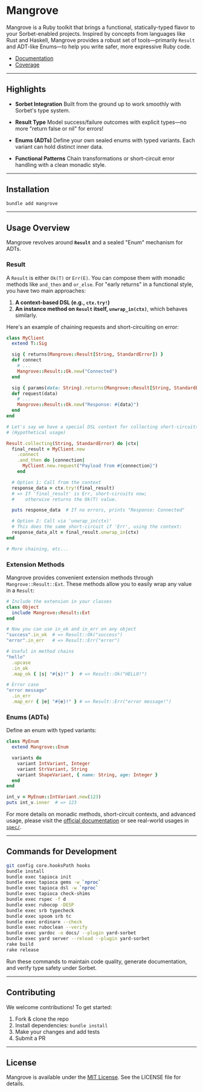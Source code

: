 # Mangrove

Mangrove is a Ruby toolkit that brings a functional, statically-typed flavor to your Sorbet-enabled projects. Inspired by concepts from languages like Rust and Haskell, Mangrove provides a robust set of tools—primarily `Result` and ADT-like Enums—to help you write safer, more expressive Ruby code.

- [Documentation](https://kazzix14.github.io/mangrove/docs/)
- [Coverage](https://kazzix14.github.io/mangrove/coverage/index.html#_AllFiles)

---

## Highlights

- **Sorbet Integration**
  Built from the ground up to work smoothly with Sorbet's type system.

- **Result Type**
  Model success/failure outcomes with explicit types—no more "return false or nil" for errors!

- **Enums (ADTs)**
  Define your own sealed enums with typed variants. Each variant can hold distinct inner data.

- **Functional Patterns**
  Chain transformations or short-circuit error handling with a clean monadic style.

---

## Installation

```bash
bundle add mangrove
```

---

## Usage Overview

Mangrove revolves around **`Result`** and a sealed "Enum" mechanism for ADTs.

### Result

A `Result` is either `Ok(T)` or `Err(E)`. You can compose them with monadic methods like `and_then` and `or_else`.
For "early returns" in a functional style, you have two main approaches:

1. **A context-based DSL (e.g., `ctx.try!`)**
2. **An instance method on `Result` itself, `unwrap_in(ctx)`**, which behaves similarly.

Here's an example of chaining requests and short-circuiting on error:

```ruby
class MyClient
  extend T::Sig

  sig { returns(Mangrove::Result[String, StandardError]) }
  def connect
    # ...
    Mangrove::Result::Ok.new("Connected")
  end

  sig { params(data: String).returns(Mangrove::Result[String, StandardError]) }
  def request(data)
    # ...
    Mangrove::Result::Ok.new("Response: #{data}")
  end
end

# Let's say we have a special DSL context for collecting short-circuits:
# (Hypothetical usage)

Result.collecting(String, StandardError) do |ctx|
  final_result = MyClient.new
    .connect
    .and_then do |connection|
      MyClient.new.request("Payload from #{connection}")
    end

  # Option 1: Call from the context
  response_data = ctx.try!(final_result)
  # => If 'final_result' is Err, short-circuits now;
  #    otherwise returns the Ok(T) value.

  puts response_data  # If no errors, prints "Response: Connected"

  # Option 2: Call via 'unwrap_in(ctx)'
  # This does the same short-circuit if 'Err', using the context:
  response_data_alt = final_result.unwrap_in(ctx)
end

# More chaining, etc...
```

### Extension Methods

Mangrove provides convenient extension methods through `Mangrove::Result::Ext`. These methods allow you to easily wrap any value in a `Result`:

```ruby
# Include the extension in your classes
class Object
  include Mangrove::Result::Ext
end

# Now you can use in_ok and in_err on any object
"success".in_ok  # => Result::Ok("success")
"error".in_err   # => Result::Err("error")

# Useful in method chains
"hello"
  .upcase
  .in_ok
  .map_ok { |s| "#{s}!" }  # => Result::Ok("HELLO!")

# Error case
"error message"
  .in_err
  .map_err { |e| "#{e}!" } # => Result::Err("error message!")
```

### Enums (ADTs)

Define an enum with typed variants:

```ruby
class MyEnum
  extend Mangrove::Enum

  variants do
    variant IntVariant, Integer
    variant StrVariant, String
    variant ShapeVariant, { name: String, age: Integer }
  end
end

int_v = MyEnum::IntVariant.new(123)
puts int_v.inner  # => 123
```

For more details on monadic methods, short-circuit contexts, and advanced usage, please visit the [official documentation](https://kazzix14.github.io/mangrove/docs/) or see real-world usages in [`spec/`](https://github.com/kazzix14/mangrove/tree/main/spec).

---

## Commands for Development

```bash
git config core.hooksPath hooks
bundle install
bundle exec tapioca init
bundle exec tapioca gems -w `nproc`
bundle exec tapioca dsl -w `nproc`
bundle exec tapioca check-shims
bundle exec rspec -f d
bundle exec rubocop -DESP
bundle exec srb typecheck
bundle exec spoom srb tc
bundle exec ordinare --check
bundle exec ruboclean --verify
bundle exec yardoc -o docs/ --plugin yard-sorbet
bundle exec yard server --reload --plugin yard-sorbet
rake build
rake release
```

Run these commands to maintain code quality, generate documentation, and verify type safety under Sorbet.

---

## Contributing

We welcome contributions! To get started:

1. Fork & clone the repo
2. Install dependencies: `bundle install`
3. Make your changes and add tests
4. Submit a PR

---

## License

Mangrove is available under the [MIT License](https://opensource.org/licenses/MIT). See the LICENSE file for details.
